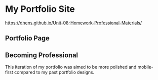 # My Portfolio Site
https://dhens.github.io/Unit-08-Homework-Professional-Materials/

## Portfolio Page


## Becoming Professional
This iteration of my portfolio was aimed to be more polished and mobile-first compared to my past portfolio designs.

